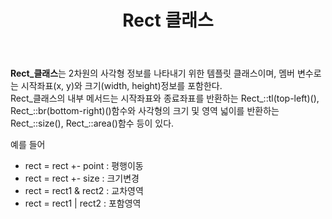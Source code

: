 ﻿---
title: "Rect 클래스"
categories: 
  - blogging
last_modified_at: 2020-02-02T13:00:00+09:00
toc: true
---
**Rect_클래스**는 2차원의 사각형 정보를 나타내기 위한 템플릿 클래스이며, 멤버 변수로는 시작좌표(x, y)와 크기(width, height)정보를 포함한다.  
Rect_클래스의 내부 메서드는 시작좌표와 종료좌표를 반환하는 Rect_::tl(top-left)(), Rect_::br(bottom-right)()함수와 사각형의 크기 및 영역 넓이를 반환하는 Rect_::size(), Rect_::area()함수 등이 있다.

예를 들어  
- rect = rect +- point : 평행이동
- rect = rect +- size : 크기변경
- rect = rect1 & rect2 : 교차영역
- rect = rect1 | rect2 : 포함영역
